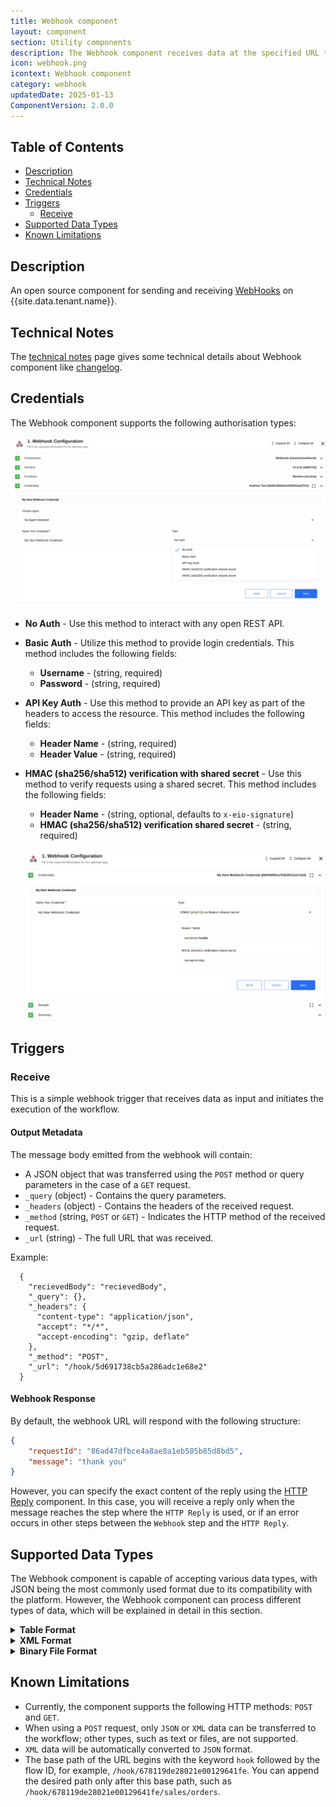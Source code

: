 ```yaml
---
title: Webhook component
layout: component
section: Utility components
description: The Webhook component receives data at the specified URL to initiate your workflow.
icon: webhook.png
icontext: Webhook component
category: webhook
updatedDate: 2025-01-13
ComponentVersion: 2.0.0
---
```


## Table of Contents

* [Description](#description)
* [Technical Notes](#technical-notes)
* [Credentials](#credentials)
* [Triggers](#triggers)
   * [Receive](#receive)
* [Supported Data Types](#supported-data-types)
* [Known Limitations](#known-limitations)

## Description

An open source component for sending and receiving [WebHooks](https://en.wikipedia.org/wiki/Webhook) on {{site.data.tenant.name}}.

## Technical Notes

The [technical notes](technical-notes) page gives some technical details about Webhook component like [changelog](/components/webhook/technical-notes#changelog).

## Credentials

The Webhook component supports the following authorisation types:

![creds](img/credentials.png)

* **No Auth** - Use this method to interact with any open REST API.
* **Basic Auth** - Utilize this method to provide login credentials. This method includes the following fields:
  * **Username** - (string, required)
  * **Password** - (string, required)
* **API Key Auth** - Use this method to provide an API key as part of the headers to access the resource. This method includes the following fields:
  * **Header Name** - (string, required)
  * **Header Value** - (string, required)
* **HMAC (sha256/sha512) verification with shared secret** - Use this method to verify requests using a shared secret. This method includes the following fields:
  * **Header Name** - (string, optional, defaults to `x-eio-signature`)
  * **HMAC (sha256/sha512) verification shared secret** - (string, required)
  
  ![HMAC-credentials-settings](img/HMAC-credentials-settings.png)

## Triggers

### Receive

This is a simple webhook trigger that receives data as input and initiates the execution of the workflow.

#### Output Metadata
The message body emitted from the webhook will contain:
* A JSON object that was transferred using the `POST` method or query parameters in the case of a `GET` request.
* `_query` (object) - Contains the query parameters.
* `_headers` (object) - Contains the headers of the received request.
* `_method` (string, `POST` or `GET`) - Indicates the HTTP method of the received request.
* `_url` (string) - The full URL that was received.

Example:

```
  {
    "recievedBody": "recievedBody",
    "_query": {},
    "_headers": {
      "content-type": "application/json",
      "accept": "*/*",
      "accept-encoding": "gzip, deflate"
    },
    "_method": "POST",
    "_url": "/hook/5d691738cb5a286adc1e68e2"
  }
```

#### Webhook Response
By default, the webhook URL will respond with the following structure: 
```json
{
    "requestId": "86ad47dfbce4a8ae8a1eb505b85d8bd5",
    "message": "thank you"
}
```

However, you can specify the exact content of the reply using the [HTTP Reply](https://docs.elastic.io/components/request-reply/index.html) component. In this case, you will receive a reply only when the message reaches the step where the `HTTP Reply` is used, or if an error occurs in other steps between the `Webhook` step and the `HTTP Reply`.

## Supported Data Types

The Webhook component is capable of accepting various data types, with JSON being the most commonly used format due to its compatibility with the platform. However, the Webhook component can process different types of data, which will be explained in detail in this section.

<details close markdown="block"><summary><strong>Table Format</strong></summary>

Webhooks support the table format, specifically the x-www-form-urlencoded format. In this format, tabular data is converted into a JSON object with keys and values.

Postman Request Example:

{% include img.html max-width="100%" url="img/table-postman-request.png" title="Postman Request Example" %}

Received Webhook Payload Example:

{% include img.html max-width="50%" url="img/table-webhook-receive.png" title="Received Webhook Payload" %}

</details>

<details close markdown="block"><summary><strong>XML Format</strong></summary>

Webhooks also support the XML format. In this case, the result is a JSON object derived from an XML-structured document while preserving the nesting levels.

Postman Request Example:

{% include img.html max-width="100%" url="img/xml-postman-request.png" title="Postman Request" %}

Received Webhook Payload Example:

{% include img.html max-width="100%" url="img/xml-webhook-receive.png" title="Received Webhook Payload" %}

</details>

<details close markdown="block"><summary><strong>Binary File Format</strong></summary>

Additionally, webhooks support binary file formats for data reception. These files can include JSON, XML, CSV, as well as pictures in PNG and JPG formats, among others. It is crucial to ensure that the file extension matches the content format within the binary file. Otherwise, an error may occur during sending or the file content may not be properly detected if the extension is missing.

JSON Example:

{% include img.html max-width="50%" url="img/binary-json-example.png" title="JSON Example" %}

XML Example:

{% include img.html max-width="100%" url="img/binary-xml-example-1.png" title="XML Example" %}

{% include img.html max-width="50%" url="img/binary-xml-example-2.png" title="XML Example" %}

CSV Example:

{% include img.html max-width="100%" url="img/binary-csv-example-1.png" title="CSV Example" %}

{% include img.html max-width="100%" url="img/binary-csv-example-2.png" title="CSV Example" %}

Pictures Example:

Pictures are received as a sequence of bytes using the Buffer object.

{% include img.html max-width="100%" url="img/binary-pictures-example.png" title="Pictures Example" %}

By supporting these various data types, the Webhook component provides flexibility in processing data according to specific requirements and use cases.

</details>

## Known Limitations
* Currently, the component supports the following HTTP methods: `POST` and `GET`.
* When using a `POST` request, only `JSON` or `XML` data can be transferred to the workflow; other types, such as text or files, are not supported.
* `XML` data will be automatically converted to `JSON` format.
* The base path of the URL begins with the keyword `hook` followed by the flow ID, for example, `/hook/678119de28021e00129641fe`. You can append the desired path only after this base path, such as `/hook/678119de28021e00129641fe/sales/orders`.